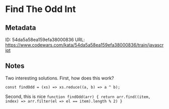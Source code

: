 # Find The Odd Int

## Metadata
ID: 54da5a58ea159efa38000836
URL: https://www.codewars.com/kata/54da5a58ea159efa38000836/train/javascript

## Notes
Two interesting solutions.
First, how does this work?

`const findOdd = (xs) => xs.reduce((a, b) => a ^ b);`

Second, this is nice
`function findOdd(arr) {
  return arr.find((item, index) => arr.filter(el => el == item).length % 2)
}`

